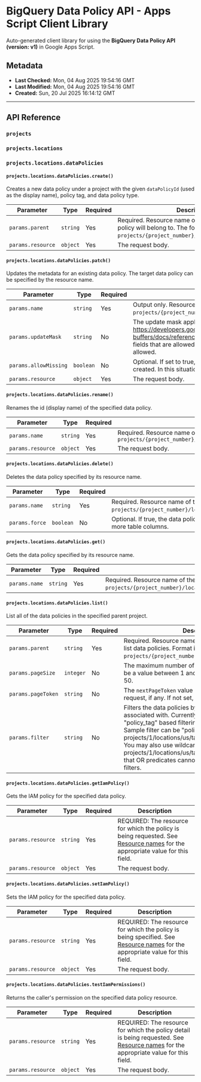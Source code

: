 # BigQuery Data Policy API - Apps Script Client Library

Auto-generated client library for using the **BigQuery Data Policy API (version: v1)** in Google Apps Script.

## Metadata

- **Last Checked:** Mon, 04 Aug 2025 19:54:16 GMT
- **Last Modified:** Mon, 04 Aug 2025 19:54:16 GMT
- **Created:** Sun, 20 Jul 2025 16:14:12 GMT



---

## API Reference

### `projects`

### `projects.locations`

### `projects.locations.dataPolicies`

#### `projects.locations.dataPolicies.create()`

Creates a new data policy under a project with the given `dataPolicyId` (used as the display name), policy tag, and data policy type.

| Parameter | Type | Required | Description |
|---|---|---|---|
| `params.parent` | `string` | Yes | Required. Resource name of the project that the data policy will belong to. The format is `projects/{project_number}/locations/{location_id}`. |
| `params.resource` | `object` | Yes | The request body. |

#### `projects.locations.dataPolicies.patch()`

Updates the metadata for an existing data policy. The target data policy can be specified by the resource name.

| Parameter | Type | Required | Description |
|---|---|---|---|
| `params.name` | `string` | Yes | Output only. Resource name of this data policy, in the format of `projects/{project_number}/locations/{location_id}/dataPolicies/{data_policy_id}`. |
| `params.updateMask` | `string` | No | The update mask applies to the resource. For the `FieldMask` definition, see https://developers.google.com/protocol-buffers/docs/reference/google.protobuf#fieldmask If not set, defaults to all of the fields that are allowed to update. Updates to the `name` and `dataPolicyId` fields are not allowed. |
| `params.allowMissing` | `boolean` | No | Optional. If set to true, and the data policy is not found, a new data policy will be created. In this situation, update_mask is ignored. |
| `params.resource` | `object` | Yes | The request body. |

#### `projects.locations.dataPolicies.rename()`

Renames the id (display name) of the specified data policy.

| Parameter | Type | Required | Description |
|---|---|---|---|
| `params.name` | `string` | Yes | Required. Resource name of the data policy to rename. The format is `projects/{project_number}/locations/{location_id}/dataPolicies/{data_policy_id}` |
| `params.resource` | `object` | Yes | The request body. |

#### `projects.locations.dataPolicies.delete()`

Deletes the data policy specified by its resource name.

| Parameter | Type | Required | Description |
|---|---|---|---|
| `params.name` | `string` | Yes | Required. Resource name of the data policy to delete. Format is `projects/{project_number}/locations/{location_id}/dataPolicies/{data_policy_id}`. |
| `params.force` | `boolean` | No | Optional. If true, the data policy will be deleted even when it is referenced by one or more table columns. |

#### `projects.locations.dataPolicies.get()`

Gets the data policy specified by its resource name.

| Parameter | Type | Required | Description |
|---|---|---|---|
| `params.name` | `string` | Yes | Required. Resource name of the requested data policy. Format is `projects/{project_number}/locations/{location_id}/dataPolicies/{data_policy_id}`. |

#### `projects.locations.dataPolicies.list()`

List all of the data policies in the specified parent project.

| Parameter | Type | Required | Description |
|---|---|---|---|
| `params.parent` | `string` | Yes | Required. Resource name of the project for which to list data policies. Format is `projects/{project_number}/locations/{location_id}`. |
| `params.pageSize` | `integer` | No | The maximum number of data policies to return. Must be a value between 1 and 1000. If not set, defaults to 50. |
| `params.pageToken` | `string` | No | The `nextPageToken` value returned from a previous list request, if any. If not set, defaults to an empty string. |
| `params.filter` | `string` | No | Filters the data policies by policy tags that they are associated with. Currently filter only supports "policy_tag" based filtering and OR based predicates. Sample filter can be "policy_tag: projects/1/locations/us/taxonomies/2/policyTags/3". You may also use wildcard such as "policy_tag: projects/1/locations/us/taxonomies/2*". Please note that OR predicates cannot be used with wildcard filters. |

#### `projects.locations.dataPolicies.getIamPolicy()`

Gets the IAM policy for the specified data policy.

| Parameter | Type | Required | Description |
|---|---|---|---|
| `params.resource` | `string` | Yes | REQUIRED: The resource for which the policy is being requested. See [Resource names](https://cloud.google.com/apis/design/resource_names) for the appropriate value for this field. |
| `params.resource` | `object` | Yes | The request body. |

#### `projects.locations.dataPolicies.setIamPolicy()`

Sets the IAM policy for the specified data policy.

| Parameter | Type | Required | Description |
|---|---|---|---|
| `params.resource` | `string` | Yes | REQUIRED: The resource for which the policy is being specified. See [Resource names](https://cloud.google.com/apis/design/resource_names) for the appropriate value for this field. |
| `params.resource` | `object` | Yes | The request body. |

#### `projects.locations.dataPolicies.testIamPermissions()`

Returns the caller's permission on the specified data policy resource.

| Parameter | Type | Required | Description |
|---|---|---|---|
| `params.resource` | `string` | Yes | REQUIRED: The resource for which the policy detail is being requested. See [Resource names](https://cloud.google.com/apis/design/resource_names) for the appropriate value for this field. |
| `params.resource` | `object` | Yes | The request body. |